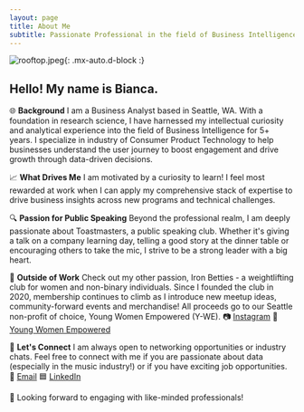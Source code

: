 ```yaml
---
layout: page
title: About Me
subtitle: Passionate Professional in the field of Business Intelligence.
---
```


![rooftop.jpeg](https://biancaliebhaber.github.io/assets/img/rooftop.jpeg){: .mx-auto.d-block :}

## Hello! My name is Bianca.

🌐 **Background**
I am a Business Analyst based in Seattle, WA. With a foundation in research science, I have harnessed my intellectual curiosity and analytical experience into the field of Business Intelligence for 5+ years. I specialize in industry of Consumer Product Technology to help businesses understand the user journey to boost engagement and drive growth through data-driven decisions.

📈 **What Drives Me**
I am motivated by a curiosity to learn! I feel most rewarded at work when I can apply my comprehensive stack of expertise to drive business insights across new programs and technical challenges.

🔍 **Passion for Public Speaking**
Beyond the professional realm, I am deeply passionate about Toastmasters, a public speaking club. Whether it's giving a talk on a company learning day, telling a good story at the dinner table or encouraging others to take the mic, I strive to be a strong leader with a big heart.

💪 **Outside of Work**
Check out my other passion, Iron Betties - a weightlifting club for women and non-binary individuals.
Since I founded the club in 2020, membership continues to climb as I introduce new meetup ideas, community-forward events and merchandise! All proceeds go to our Seattle non-profit of choice, Young Women Empowered (Y-WE).
📷 [Instagram](https://www.instagram.com/ironbetties/)
💛 [Young Women Empowered](https://youngwomenempowered.org/)

💬 **Let's Connect**
I am always open to networking opportunities or industry chats. Feel free to connect with me if you are passionate about data (especially in the music industry!) or if you have exciting job opportunities.
📩 [Email](mailto:bianca.liebhaber@gmail.com)
🟦 [LinkedIn](https://www.linkedin.com/in/biancaliebhaber/)

🚀 Looking forward to engaging with like-minded professionals!
